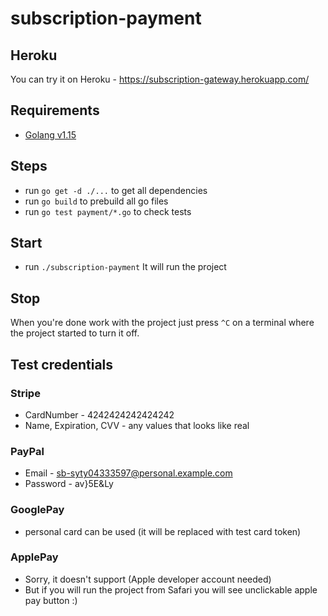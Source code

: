 # subscription-payment

## Heroku

You can try it on Heroku - https://subscription-gateway.herokuapp.com/

## Requirements

- [Golang v1.15](https://golang.org/doc/install)

## Steps

- run `go get -d ./...` to get all dependencies
- run `go build` to prebuild all go files
- run `go test payment/*.go` to check tests

## Start

- run `./subscription-payment` It will run the project

## Stop

When you're done work with the project just press `^C` on a terminal where the project started to turn it off.

## Test credentials

### Stripe

- CardNumber - 4242424242424242
- Name, Expiration, CVV - any values that looks like real

### PayPal

- Email - sb-syty04333597@personal.example.com
- Password - av}5E&Ly

### GooglePay

- personal card can be used (it will be replaced with test card token)

### ApplePay

- Sorry, it doesn't support (Apple developer account needed)
- But if you will run the project from Safari you will see unclickable apple pay button :)
